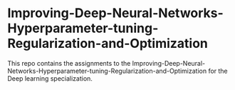 # Improving-Deep-Neural-Networks-Hyperparameter-tuning-Regularization-and-Optimization 

This repo contains the assignments to the Improving-Deep-Neural-Networks-Hyperparameter-tuning-Regularization-and-Optimization for the Deep learning specialization.
